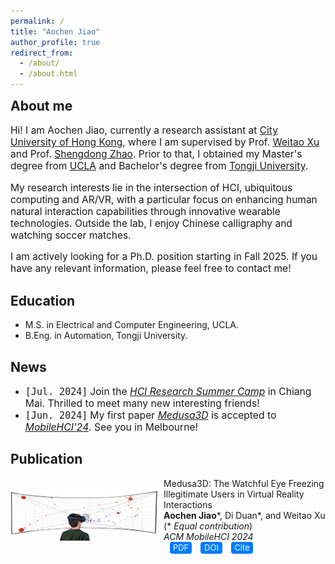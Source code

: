 ```yaml
---
permalink: /
title: "Aochen Jiao"
author_profile: true
redirect_from: 
  - /about/
  - /about.html
---
```

<h2 style="margin-top: 0.3rem;">About me</h2>

<div style="font-size: 0.97rem;">
<p>Hi! I am Aochen Jiao, currently a research assistant at <a href="https://www.cityu.edu.hk/">City University of Hong Kong</a>, where I am supervised by Prof. <a href="https://weitaoxu.com">Weitao Xu</a> and Prof. <a href="https://shengdongzhao.com">Shengdong Zhao</a>. Prior to that, I obtained my Master's degree from <a href="https://www.ucla.edu/">UCLA</a> and Bachelor's degree from <a href="https://en.tongji.edu.cn/">Tongji University</a>.</p>

<p>My research interests lie in the intersection of HCI, ubiquitous computing and AR/VR, with a particular focus on enhancing human natural interaction capabilities through innovative wearable technologies. Outside the lab, I enjoy Chinese calligraphy and watching soccer matches.</p>

<p>I am actively looking for a Ph.D. position starting in Fall 2025. If you have any relevant information, please feel free to contact me!</p>
</div>

Education
------
<ul>
  <li>
    <span style="font-size: rem;">M.S. in Electrical and Computer Engineering, UCLA.</span>
  </li>
  <li>
    <span style="font-size: rem;">B.Eng. in Automation, Tongji University.</span>
  </li>
</ul>

News
------
<ul>
  <li>
    <span class="inline-code-news">[Jul. 2024]</span> 
    <span style="font-size: 0.98rem;">Join the <a href="https://synteraction.org/news/conclusion-2024-chiang-mai-research-camp-.html"><i>HCI Research Summer Camp</i></a> in Chiang Mai. Thrilled to meet many new interesting friends!</span>
  </li>
  <li>
    <span class="inline-code-news">[Jun. 2024]</span> 
    <span style="font-size: 0.98rem;">My first paper <a href="../files/Medusa3D.pdf"><i>Medusa3D</i></a> is accepted to <a href="https://mobilehci.acm.org/2024/"><i>MobileHCI'24</i></a>. See you in Melbourne!</span>
  </li>
</ul>

Publication
------
<html lang="en">
<head>
  <meta charset="UTF-8">
  <meta name="viewport" content="width=device-width, initial-scale=1.0">
</head>

<body>
  <div class="container">
    <img src="../files/Medusa3D_teaser.PNG" alt="teaser" class="image">
    <div class="content">
      <p class="info">
        Medusa3D: The Watchful Eye Freezing Illegitimate Users in Virtual Reality Interactions<br>
        <strong>Aochen Jiao</strong>*, Di Duan*, and Weitao Xu <span class="nowrap">(* <i>Equal contribution</i>)</span><br>
        <i>ACM MobileHCI 2024</i> <span class="nowrap"><a href="../files/Medusa3D.pdf" class="button">PDF</a> <a href="https://doi.org/10.1145/3676515" class="button">DOI</a> <a class="button" onclick="showBibtex('bibtex-container-medusa3d')">Cite</a></span>
      </p>
    </div>
  </div>
  
  <div id="bibtex-container-medusa3d" style="display:none; margin-top: 0;">
    <pre id="bibtex-entry-medusa3d" class="inline-code">
@article{jiao2024medusa3d,
  title={Medusa3D: The Watchful Eye Freezing Illegitimate Users in Virtual Reality Interactions},
  author={Jiao, Aochen and Duan, Di and Xu, Weitao},
  journal={Proceedings of the ACM on Human-Computer Interaction},
  volume={8},
  number={MHCI},
  pages={1--21},
  year={2024},
  doi={https://doi.org/10.1145/3676515},
  publisher={ACM New York, NY, USA}
}</pre>
    <a class="button" onclick="copyBibtex('bibtex-entry-medusa3d')">Copy</a>
  </div>

  <script>
    function showBibtex(containerId) {
      var bibtexContainer = document.getElementById(containerId);
      if (bibtexContainer.style.display === "none") {
        bibtexContainer.style.display = "block";
      } else {
        bibtexContainer.style.display = "none";
      }
    }

    function copyBibtex(entryId) {
      var bibtexEntry = document.getElementById(entryId).innerText;
      navigator.clipboard.writeText(bibtexEntry).then(function() {
        alert('BibTeX entry copied to clipboard!');
      }, function(err) {
        console.error('Could not copy text: ', err);
      });
    }
  </script>
</body>

<style>
    .inline-code-news {
        background: none;
        font-size: 0.94rem; 
        font-family: monospace;
      }
  
    .inline-code {
      background: #f0f0f0;
      font-size: 0.82rem; 
      font-family: monospace;
      padding: 7px 10px;
      border-radius: 8px;
    }

    .container {
      display: flex;
      align-items: center;
      flex-wrap: wrap;
    }

    .image {
      width: 235px;
      height: 80px;
      margin-right: 2%;
    }

    .content {
      flex: 1;
    }

    .info {
      font-size: rem;
      margin: 0;
    }

    .nowrap {
      white-space: nowrap; 
      display: inline-block;
    }

    .button {
      display: inline-block;
      margin-left: 10px;
      font-size: 13px;
      color: white;
      background-color: #007BFF;
      text-decoration: none;
      border-radius: 4px;
      width: 35px;
      height: 19px;
      text-align: center;
      line-height: 19px;
      cursor: pointer;
    }

    .button:hover {
      background-color: #0056b3;
    }

    .button:link, .button:visited, .button:hover, .button:active, .button, a.button {
      text-decoration: none; 
    }

    @media (max-width: 600px) {
      .container {
        display: block;
        text-align: left;
      }
      .image {
        display: block;
        margin: 0 auto 10px auto;
      }
      .content {
        width: 100%;
        text-align: left;
      }
      .info {
        text-align: left;
        margin: 0;
      }
      .nowrap {
        white-space: nowrap;
        display: inline-block;
      }
    }
  </style>
</html>

<!--
<style>
  ul {
      margin-top: 0;
      padding-top: 0;
      margin-bottom: 0;
      padding-bottom: 0;
    }
  .scrolling-div {
    margin-bottom: 0;
  }
</style>
<div class="scrolling-div" style="padding: 0; height: 30px; overflow-y: scroll; width: 100%; scrollbar-width: none; -ms-overflow-style: none; margin-top: 0;">
  <ul>
    <li><b>[Jun. 2024]</b> My first paper <i>Medusa3D</i> is accepted by <i>[MobileHCI'24](https://mobilehci.acm.org/2024/)</i>.</li>
  </ul>
</div>
-->
